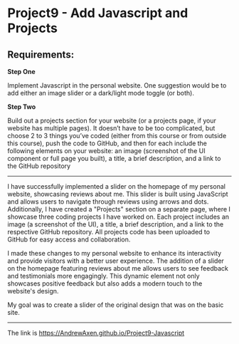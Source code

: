 # Project9 - Add Javascript and Projects

## Requirements:

**Step One**

Implement Javascript in the personal website.
One suggestion would be to add either an image slider or a dark/light mode toggle (or both).

**Step Two**

Build out a projects section for your website (or a projects page, if your website has multiple pages).
It doesn’t have to be too complicated, but choose 2 to 3 things you’ve coded (either from this course or from outside this course), push the code to GitHub, and then for each include the following elements on your website: an image (screenshot of the UI component or full page you built), a title, a brief description, and a link to the GitHub repository

---

I have successfully implemented a slider on the homepage of my personal website, showcasing reviews about me. This slider is built using JavaScript and allows users to navigate through reviews using arrows and dots. Additionally, I have created a "Projects" section on a separate page, where I showcase three coding projects I have worked on. Each project includes an image (a screenshot of the UI), a title, a brief description, and a link to the respective GitHub repository. All projects code has been uploaded to GitHub for easy access and collaboration.

I made these changes to my personal website to enhance its interactivity and provide visitors with a better user experience.
The addition of a slider on the homepage featuring reviews about me allows users to see feedback and testimonials more engagingly. This dynamic element not only showcases positive feedback but also adds a modern touch to the website's design.

My goal was to create a slider of the original design that was on the basic site.

---

The link is https://AndrewAxen.github.io/Project9-Javascript
